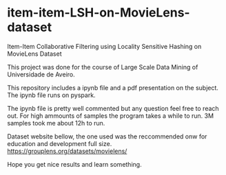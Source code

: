 # item-item-LSH-on-MovieLens-dataset
Item-Item Collaborative Filtering using Locality Sensitive Hashing on MovieLens Dataset

This project was done for the course of Large Scale Data Mining of Universidade de Aveiro.

This repository includes a ipynb file and a pdf presentation on the subject. The ipynb file runs on pyspark.

The ipynb file is pretty well commented but any question feel free to reach out.
For high ammounts of samples the program takes a while to run. 3M samples took me about 12h to run.

Dataset website bellow, the one used was the reccommended onw for education and development full size.
https://grouplens.org/datasets/movielens/

Hope you get nice results and learn something.
